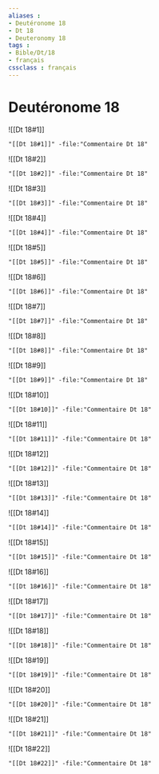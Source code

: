 ```yaml
---
aliases : 
- Deutéronome 18
- Dt 18
- Deuteronomy 18
tags : 
- Bible/Dt/18
- français
cssclass : français
---
```


# Deutéronome 18

![[Dt 18#1]]

```query
"[[Dt 18#1]]" -file:"Commentaire Dt 18"
```

![[Dt 18#2]]

```query
"[[Dt 18#2]]" -file:"Commentaire Dt 18"
```

![[Dt 18#3]]

```query
"[[Dt 18#3]]" -file:"Commentaire Dt 18"
```

![[Dt 18#4]]

```query
"[[Dt 18#4]]" -file:"Commentaire Dt 18"
```

![[Dt 18#5]]

```query
"[[Dt 18#5]]" -file:"Commentaire Dt 18"
```

![[Dt 18#6]]

```query
"[[Dt 18#6]]" -file:"Commentaire Dt 18"
```

![[Dt 18#7]]

```query
"[[Dt 18#7]]" -file:"Commentaire Dt 18"
```

![[Dt 18#8]]

```query
"[[Dt 18#8]]" -file:"Commentaire Dt 18"
```

![[Dt 18#9]]

```query
"[[Dt 18#9]]" -file:"Commentaire Dt 18"
```

![[Dt 18#10]]

```query
"[[Dt 18#10]]" -file:"Commentaire Dt 18"
```

![[Dt 18#11]]

```query
"[[Dt 18#11]]" -file:"Commentaire Dt 18"
```

![[Dt 18#12]]

```query
"[[Dt 18#12]]" -file:"Commentaire Dt 18"
```

![[Dt 18#13]]

```query
"[[Dt 18#13]]" -file:"Commentaire Dt 18"
```

![[Dt 18#14]]

```query
"[[Dt 18#14]]" -file:"Commentaire Dt 18"
```

![[Dt 18#15]]

```query
"[[Dt 18#15]]" -file:"Commentaire Dt 18"
```

![[Dt 18#16]]

```query
"[[Dt 18#16]]" -file:"Commentaire Dt 18"
```

![[Dt 18#17]]

```query
"[[Dt 18#17]]" -file:"Commentaire Dt 18"
```

![[Dt 18#18]]

```query
"[[Dt 18#18]]" -file:"Commentaire Dt 18"
```

![[Dt 18#19]]

```query
"[[Dt 18#19]]" -file:"Commentaire Dt 18"
```

![[Dt 18#20]]

```query
"[[Dt 18#20]]" -file:"Commentaire Dt 18"
```

![[Dt 18#21]]

```query
"[[Dt 18#21]]" -file:"Commentaire Dt 18"
```

![[Dt 18#22]]

```query
"[[Dt 18#22]]" -file:"Commentaire Dt 18"
```

